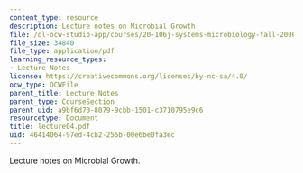 ```yaml
---
content_type: resource
description: Lecture notes on Microbial Growth.
file: /ol-ocw-studio-app/courses/20-106j-systems-microbiology-fall-2006/4641406497ed4cb2255b00e6be0fa3ec_lecture04.pdf
file_size: 34840
file_type: application/pdf
learning_resource_types:
- Lecture Notes
license: https://creativecommons.org/licenses/by-nc-sa/4.0/
ocw_type: OCWFile
parent_title: Lecture Notes
parent_type: CourseSection
parent_uid: a9bf6d70-8079-9cbb-1501-c3710795e9c6
resourcetype: Document
title: lecture04.pdf
uid: 46414064-97ed-4cb2-255b-00e6be0fa3ec
---
```

Lecture notes on Microbial Growth.